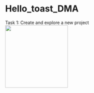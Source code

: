  # Hello_toast_DMA

Task 1: Create and explore a new project<br>
<img src="https://user-images.githubusercontent.com/47654039/111597507-5607fa00-87f6-11eb-832d-08881bbbc8b3.gif" width=200 align=left>

